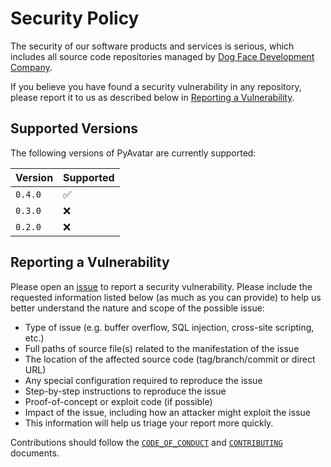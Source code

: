 # Security Policy

The security of our software products and services is serious, which includes all source code repositories managed by [Dog Face Development Company](https://github.com/orgs/Dog-Face-Development).

If you believe you have found a security vulnerability in any repository, please report it to us as described below in [Reporting a Vulnerability](#reporting-a-vulnerability).

## Supported Versions

The following versions of PyAvatar are currently supported:

| Version | Supported          |
| ------- | ------------------ |
| `0.4.0` | :white_check_mark: |
| `0.3.0` | :x:                |
| `0.2.0` | :x:                |

## Reporting a Vulnerability

Please open an [issue](https://github.com/Dog-Face-Development/Craft-Clash/issues/new/choose) to report a security vulnerability. Please include the requested information listed below (as much as you can provide) to help us better understand the nature and scope of the possible issue:

* Type of issue (e.g. buffer overflow, SQL injection, cross-site scripting, etc.)
* Full paths of source file(s) related to the manifestation of the issue
* The location of the affected source code (tag/branch/commit or direct URL)
* Any special configuration required to reproduce the issue
* Step-by-step instructions to reproduce the issue
* Proof-of-concept or exploit code (if possible)
* Impact of the issue, including how an attacker might exploit the issue
* This information will help us triage your report more quickly.

Contributions should follow the [`CODE_OF_CONDUCT`](CODE_OF_CONDUCT.md) and [`CONTRIBUTING`](CONTRIBUTING.md) documents.
